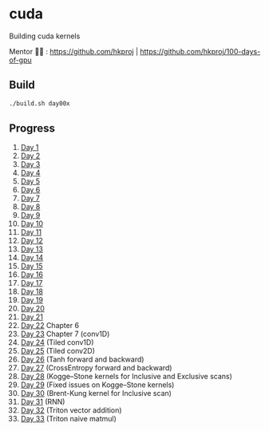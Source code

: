 # cuda
Building cuda kernels

Mentor 🧑‍🏫 : https://github.com/hkproj | https://github.com/hkproj/100-days-of-gpu

## Build
```bash
./build.sh day00x
```

## Progress
1. [Day 1](./day001/README.md)
2. [Day 2](./day002/README.md)
3. [Day 3](./day003/README.md)
4. [Day 4](./day004/README.md)
5. [Day 5](./day005/README.md)
6. [Day 6](./day006/README.md)
7. [Day 7](./day007/README.md)
8. [Day 8](./day008/README.md)
9. [Day 9](./day009/README.md)
10. [Day 10](./day010/README.md)
11. [Day 11](./day011/README.md)
12. [Day 12](./day012/README.md)
13. [Day 13](./day013/README.md)
14. [Day 14](./day014/README.md)
15. [Day 15](./day015/README.md)
16. [Day 16](./day016/README.md)
17. [Day 17](./day017/README.md)
18. [Day 18](./day018/README.md)
19. [Day 19](./day019/README.md)
20. [Day 20](./day020/README.md)
21. [Day 21](./day021/README.md)
22. [Day 22](./day022/README.md) Chapter 6
23. [Day 23](./day023/README.md) Chapter 7 (conv1D)
24. [Day 24](./day024/README.md) (Tiled conv1D)
25. [Day 25](./day025/README.md) (Tiled conv2D)
26. [Day 26](./day026/README.md) (Tanh forward and backward)
27. [Day 27](./day027/README.md) (CrossEntropy forward and backward)
28. [Day 28](./day028/README.md) (Kogge–Stone kernels for Inclusive and Exclusive scans)
29. [Day 29](./day029/README.md) (Fixed issues on Kogge–Stone kernels)
30. [Day 30](./day030/README.md) (Brent-Kung kernel for Inclusive scan)
31. [Day 31](./day031/README.md) (RNN)
32. [Day 32](./day032/README.md) (Triton vector addition)
33. [Day 33](./day033/README.md) (Triton naive matmul)
